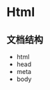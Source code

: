<!--
 * @Author: your name
 * @Date: 2020-04-28 11:13:34
 * @LastEditTime: 2020-04-28 11:15:30
 * @LastEditors: Please set LastEditors
 * @Description: In User Settings Edit
 * @FilePath: \vue-note\Html\Html.md
 -->

# Html

## 文档结构

- html
- head
- meta
- body
